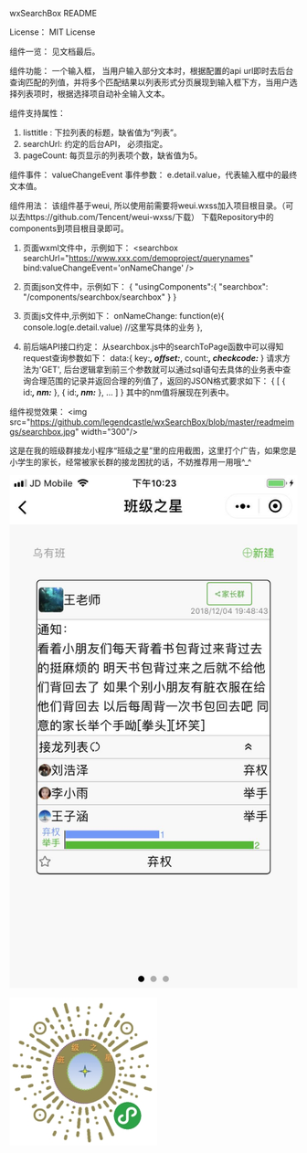 wxSearchBox README

License： MIT License

组件一览：
见文档最后。

组件功能：
一个输入框， 当用户输入部分文本时，根据配置的api url即时去后台查询匹配的列值，并将多个匹配结果以列表形式分页展现到输入框下方，当用户选择列表项时，根据选择项自动补全输入文本。

组件支持属性：
1. listtitle : 下拉列表的标题，缺省值为“列表”。
2. searchUrl: 约定的后台API， 必须指定。
3. pageCount: 每页显示的列表项个数，缺省值为5。

组件事件：
valueChangeEvent
事件参数：
e.detail.value，代表输入框中的最终文本值。

组件用法：
该组件基于weui, 所以使用前需要将weui.wxss加入项目根目录。（可以去https://github.com/Tencent/weui-wxss/下载）
下载Repository中的components到项目根目录即可。


1. 页面wxml文件中，示例如下：
&lt;searchbox  searchUrl="https://www.xxx.com/demoproject/querynames" bind:valueChangeEvent='onNameChange' /&gt;

2. 页面json文件中，示例如下：
{
  "usingComponents":{
    "searchbox": "/components/searchbox/searchbox"
  }
}

3. 页面js文件中,示例如下：
onNameChange: function(e){
    console.log(e.detail.value)
	//这里写具体的业务
},

4. 前后端API接口约定：
从searchbox.js中的searchToPage函数中可以得知request查询参数如下：
data:{
	key:***,
	offset:***,
	count:***,
	checkcode:***
}
请求方法为'GET', 后台逻辑拿到前三个参数就可以通过sql语句去具体的业务表中查询合理范围的记录并返回合理的列值了，返回的JSON格式要求如下：
{
[
   {
   id:***,
   nm:***
   },
   {
   id:***,
   nm:***
   },
   ...
]
}
其中的nm值将展现在列表中。

组件视觉效果：
&lt;img src="https://github.com/legendcastle/wxSearchBox/blob/master/readmeimgs/searchbox.jpg" width="300"/&gt;

这是在我的班级群接龙小程序“班级之星”里的应用截图，这里打个广告，如果您是小学生的家长，经常被家长群的接龙困扰的话，不妨推荐用一用哦^_^

![image](https://github.com/legendcastle/wxSearchBox/blob/master/readmeimgs/cs.jpg)

![image](https://github.com/legendcastle/wxSearchBox/blob/master/readmeimgs/csbarcode.jpg)




